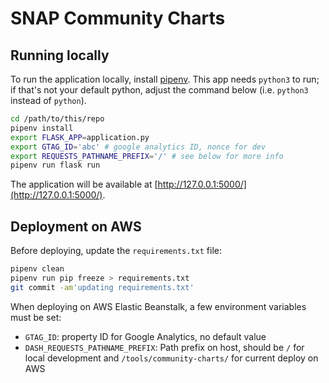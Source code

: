 # SNAP Community Charts

## Running locally

To run the application locally, install [pipenv](https://pipenv.readthedocs.io/en/latest/).  This app needs `python3` to run; if that's not your default python, adjust the command below (i.e. `python3` instead of `python`).

```bash
cd /path/to/this/repo
pipenv install
export FLASK_APP=application.py
export GTAG_ID='abc' # google analytics ID, nonce for dev
export REQUESTS_PATHNAME_PREFIX='/' # see below for more info
pipenv run flask run
```

The application will be available at [http://127.0.0.1:5000/](http://127.0.0.1:5000/).

## Deployment on AWS

Before deploying, update the `requirements.txt` file:

```sh
pipenv clean
pipenv run pip freeze > requirements.txt
git commit -am'updating requirements.txt'
```

When deploying on AWS Elastic Beanstalk, a few environment variables must be set:

 * `GTAG_ID`: property ID for Google Analytics, no default value
 * `DASH_REQUESTS_PATHNAME_PREFIX`: Path prefix on host, should be `/` for local development and `/tools/community-charts/` for current deploy on AWS
